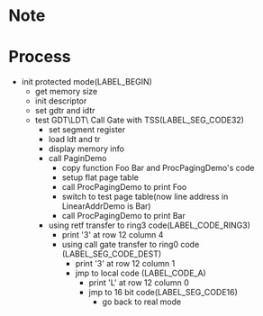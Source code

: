 # Note



# Process
- init protected mode(LABEL_BEGIN)
    - get memory size
    - init descriptor
    - set gdtr and idtr
    - test GDT\LDT\ Call Gate with TSS(LABEL_SEG_CODE32)
        - set segment register
        - load ldt and tr 
        - display memory info
        - call PaginDemo
          - copy function  Foo Bar and ProcPagingDemo's code
          -  setup  flat page table
          - call ProcPagingDemo to print Foo
          - switch to test page table(now line address in LinearAddrDemo is  Bar)
          - call ProcPagingDemo to print Bar
        - using retf transfer to ring3 code(LABEL_CODE_RING3)
            - print '3' at row 12 column 4 
            - using call gate transfer to ring0 code (LABEL_SEG_CODE_DEST)
              - print '3' at row 12 column 1
              - jmp to local code (LABEL_CODE_A)
                - print 'L' at row 12 column 0
                - jmp to 16 bit code(LABEL_SEG_CODE16)
                  - go back to real mode